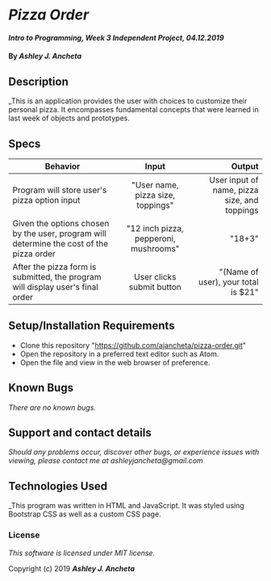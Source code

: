 # _Pizza Order_

#### _Intro to Programming, Week 3 Independent Project, 04.12.2019_

#### By _Ashley J. Ancheta_

## Description
_This is an application provides the user with choices to customize their personal pizza. It encompasses fundamental concepts that were learned in last week of objects and prototypes.

## Specs
| Behavior | Input | Output |
| ------------- |:-------------:| -----:|
| Program will store user's pizza option input | "User name, pizza size, toppings" | User input of name, pizza size, and toppings |
| Given the options chosen by the user, program will determine the cost of the pizza order | "12 inch pizza, pepperoni, mushrooms" | "18+3" |
| After the pizza form is submitted, the program will display user's final order | User clicks submit button | "(Name of user), your total is $21" |

## Setup/Installation Requirements

* Clone this repository "https://github.com/ajancheta/pizza-order.git"
* Open the repository in a preferred text editor such as Atom.
* Open the file and view in the web browser of preference.

## Known Bugs

_There are no known bugs._

## Support and contact details

_Should any problems occur, discover other bugs, or experience issues with viewing, please contact me at ashleyjancheta@gmail.com_

## Technologies Used

_This program was written in HTML and JavaScript. It was styled using Bootstrap CSS as well as a custom CSS page. 

### License

*This software is licensed under MIT license.*

Copyright (c) 2019 **_Ashley J. Ancheta_**
